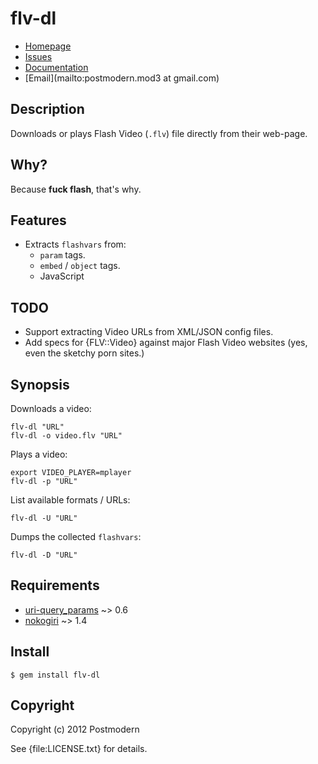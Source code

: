 # flv-dl

* [Homepage](https://github.com/sophsec/flv-dl#readme)
* [Issues](https://github.com/sophsec/flv-dl/issues)
* [Documentation](http://rubydoc.info/gems/flv-dl/frames)
* [Email](mailto:postmodern.mod3 at gmail.com)

## Description

Downloads or plays Flash Video (`.flv`) file directly from their web-page.

## Why?

Because **fuck flash**, that's why.

## Features

* Extracts `flashvars` from:
  * `param` tags.
  * `embed` / `object` tags.
  * JavaScript

## TODO

* Support extracting Video URLs from XML/JSON config files.
* Add specs for {FLV::Video} against major Flash Video websites
  (yes, even the sketchy porn sites.)

## Synopsis

Downloads a video:

    flv-dl "URL"
    flv-dl -o video.flv "URL"

Plays a video:

    export VIDEO_PLAYER=mplayer
    flv-dl -p "URL"

List available formats / URLs:

    flv-dl -U "URL"

Dumps the collected `flashvars`:

    flv-dl -D "URL"

## Requirements

* [uri-query_params](https://github.com/postmodern/uri-query_params) ~> 0.6
* [nokogiri](https://github.com/tenderlove/nokogiri) ~> 1.4

## Install

    $ gem install flv-dl

## Copyright

Copyright (c) 2012 Postmodern

See {file:LICENSE.txt} for details.
